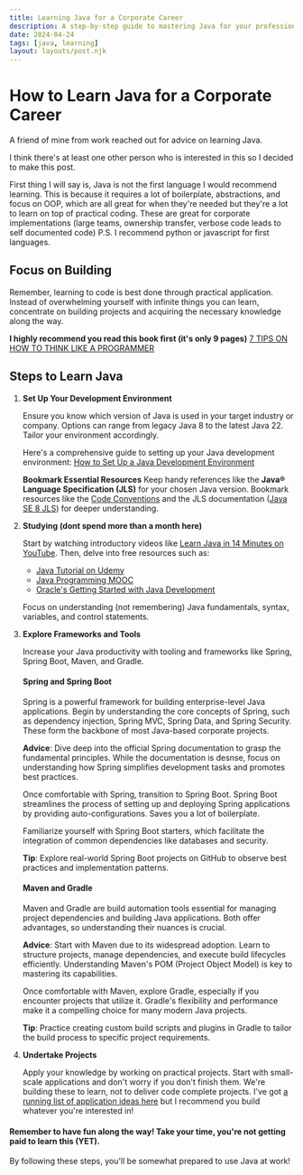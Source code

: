 ```yaml
---
title: Learning Java for a Corporate Career
description: A step-by-step guide to mastering Java for your professional journey.
date: 2024-04-24
tags: [java, learning]
layout: layouts/post.njk
---
```


# How to Learn Java for a Corporate Career

A friend of mine from work reached out for advice on learning Java.   

I think there's at least one other person who is interested in this so I decided to make this post.

First thing I will say is, Java is not the first language I would recommend learning. This is because it requires a lot of boilerplate, abstractions, and focus on OOP, which are all great for when they're needed but they're a lot to learn on top of practical coding.
These are great for corporate implementations (large teams, ownership transfer, verbose code leads to self documented code) 
P.S. I recommend python or javascript for first languages. 

## Focus on Building

Remember, learning to code is best done through practical application. Instead of overwhelming yourself with infinite things you can learn, concentrate on building projects and acquiring the necessary knowledge along the way.

**I highly recommend you read this book first (it's only 9 pages)**
[7 TIPS ON HOW TO THINK LIKE A PROGRAMMER](https://drive.google.com/file/d/18QxTGFdWUGPUBTutetzIqPiCZmG1hEZW/view)

## Steps to Learn Java

1. **Set Up Your Development Environment**
   
   Ensure you know which version of Java is used in your target industry or company. Options can range from legacy Java 8 to the latest Java 22. Tailor your environment accordingly. 
   
   Here's a comprehensive guide to setting up your Java development environment: [How to Set Up a Java Development Environment](https://www.freecodecamp.org/news/how-to-set-up-java-development-environment-a-comprehensive-guide/)

   **Bookmark Essential Resources**
   Keep handy references like the **Java® Language Specification (JLS)** for your chosen Java version. Bookmark resources like the [Code Conventions](https://www.oracle.com/java/technologies/javase/codeconventions-contents.html) and the JLS documentation ([Java SE 8 JLS](https://docs.oracle.com/javase/specs/jls/se8/html/index.html)) for deeper understanding.

2. **Studying (dont spend more than a month here)**
   
   Start by watching introductory videos like [Learn Java in 14 Minutes on YouTube](https://www.youtube.com/watch?v=RRubcjpTkks&t=16s&ab_channel=AlexLee). 
   Then, delve into free resources such as:
   - [Java Tutorial on Udemy](https://www.udemy.com/course/java-tutorial/)
   - [Java Programming MOOC](https://java-programming.mooc.fi/)
   - [Oracle's Getting Started with Java Development](https://learn.oracle.com/ols/course/getting-started-with-java-development/55593/65768)

   Focus on understanding (not remembering) Java fundamentals, syntax, variables, and control statements.

3. **Explore Frameworks and Tools**
   
    Increase your Java productivity with tooling and frameworks like Spring, Spring Boot, Maven, and Gradle. 

    #### Spring and Spring Boot
    Spring is a powerful framework for building enterprise-level Java applications. Begin by understanding the core concepts of Spring, such as dependency injection, Spring MVC, Spring Data, and Spring Security. These form the backbone of most Java-based corporate projects.

    **Advice**: Dive deep into the official Spring documentation to grasp the fundamental principles. While the documentation is desnse, focus on understanding how Spring simplifies development tasks and promotes best practices. 

    Once comfortable with Spring, transition to Spring Boot. Spring Boot streamlines the process of setting up and deploying Spring applications by providing auto-configurations. Saves you a lot of boilerplate. 
    
    Familiarize yourself with Spring Boot starters, which facilitate the integration of common dependencies like databases and security.

    **Tip**: Explore real-world Spring Boot projects on GitHub to observe best practices and implementation patterns.

    #### Maven and Gradle
    Maven and Gradle are build automation tools essential for managing project dependencies and building Java applications. Both offer advantages, so understanding their nuances is crucial.

    **Advice**: Start with Maven due to its widespread adoption. Learn to structure projects, manage dependencies, and execute build lifecycles efficiently. Understanding Maven's POM (Project Object Model) is key to mastering its capabilities.

    Once comfortable with Maven, explore Gradle, especially if you encounter projects that utilize it. Gradle's flexibility and performance make it a compelling choice for many modern Java projects.

    **Tip**: Practice creating custom build scripts and plugins in Gradle to tailor the build process to specific project requirements.

4. **Undertake Projects**
   
   Apply your knowledge by working on practical projects. Start with small-scale applications and don't worry if you don't finish them. 
   We're building these to learn, not to deliver code complete projects. 
   I've got [a running list of application ideas here](/posts/coding-ideas/) but I recommend you build whatever you're interested in!


#### Remember to have fun along the way! Take your time, you're not getting paid to learn this (YET).

By following these steps, you'll be somewhat prepared to use Java at work!